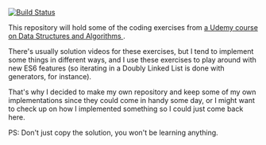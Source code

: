 [![Build Status](https://travis-ci.com/Sighery/udemy-algorithms.svg?branch=master)](https://travis-ci.com/Sighery/udemy-algorithms)

This repository will hold some of the coding exercises from [a Udemy course on
Data Structures and Algorithms
](https://www.udemy.com/course/master-the-coding-interview-data-structures-algorithms/).

There's usually solution videos for these exercises, but I tend to implement
some things in different ways, and I use these exercises to play around with new
ES6 features (so iterating in a Doubly Linked List is done with generators, for
instance).

That's why I decided to make my own repository and keep some of my own
implementations since they could come in handy some day, or I might want to
check up on how I implemented something so I could just come back here.

PS: Don't just copy the solution, you won't be learning anything.

